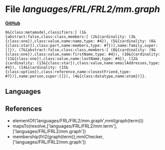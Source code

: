 # File _languages/FRL/FRL2/mm.graph_
**[GitHub](https://github.com/softlang/yas/blob/master/languages/FRL/FRL2/mm.graph)**
```
0&{class:metamodel,classifiers:[ (1&{abstract:false,class:class,members:[ (2&{cardinality: (3&{class:one}),class:value,name:name,type: #4}), (5&{cardinality: (6&{class:star}),class:part,name:members,type: #7})],name:family,super:[]}), (7&{abstract:false,class:class,members:[ (8&{cardinality: (9&{class:one}),class:value,name:firstName,type: #4}), (10&{cardinality: (11&{class:one}),class:value,name:lastName,type: #4}), (12&{cardinality: (13&{class:star}),class:value,name:emailAddresses,type: #4}), (14&{cardinality: (15&{class:option}),class:reference,name:closestFriend,type: #7})],name:person,super:[]}), (4&{class:datatype,name:atom})]}.
```

## Languages

## References
* elementOf('languages/FRL/FRL2/mm.graph',mml(graph(term)))
* mapsTo(resolve,['languages/FRL/FRL2/mm.term'],['languages/FRL/FRL2/mm.graph'])
* membership(frl2(graph(term)),mmlChecker,['languages/FRL/FRL2/mm.graph'])
